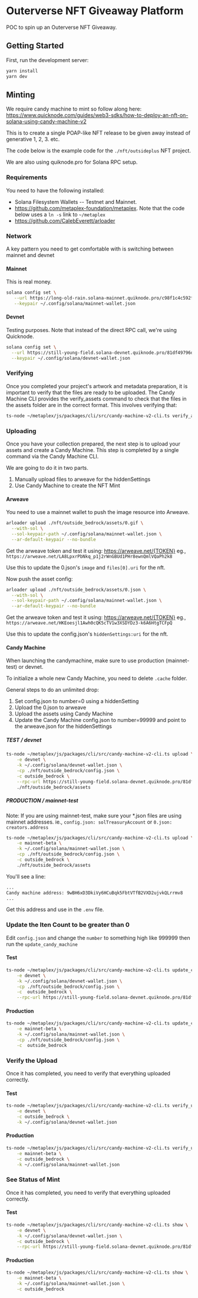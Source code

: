 # Outerverse NFT Giveaway Platform

POC to spin up an Outerverse NFT Giveaway.

## Getting Started

First, run the development server:

```bash
yarn install
yarn dev
```


## Minting

We require candy machine to mint so follow along here:
https://www.quicknode.com/guides/web3-sdks/how-to-deploy-an-nft-on-solana-using-candy-machine-v2

This is to create a single POAP-like NFT release to be given away instead of generative 1, 2, 3. etc.

The code below is the example code for the `./nft/outsideplus` NFT project.

We are also using quiknode.pro for Solana RPC setup.

### Requirements

You need to have the following installed:
* Solana Filesystem Wallets -- Testnet and Mainnet.
* https://github.com/metaplex-foundation/metaplex.  Note that the code below uses a `ln -s` link to `~/metaplex`
* https://github.com/CalebEverett/arloader


### Network

A key pattern you need to get comfortable with is switching between mainnet and devnet

#### Mainnet

This is real money.

```bash
solana config set \
   --url https://long-old-rain.solana-mainnet.quiknode.pro/c98f1c4c592f8fa10569d624c807bf2dbc0ec790/ \
   --keypair ~/.config/solana/mainnet-wallet.json
```

#### Devnet

Testing purposes. 
Note that instead of the direct RPC call, we're using Quicknode.

```bash
solana config set \
  --url https://still-young-field.solana-devnet.quiknode.pro/81df49796d09f840779524549a89c1d8c9eefb42/ \
  --keypair ~/.config/solana/devnet-wallet.json
```

### Verifying
Once you completed your project's artwork and metadata preparation, it is important to verify that the files are ready to be uploaded. The Candy Machine CLI provides the verify_assets command to check that the files in the assets folder are in the correct format. This involves verifying that:

```bash
ts-node ~/metaplex/js/packages/cli/src/candy-machine-v2-cli.ts verify_assets ./nft/outside_bedrock/assets
```

### Uploading
Once you have your collection prepared, the next step is to upload your assets and create a Candy Machine. 
This step is completed by a single command via the Candy Machine CLI.

We are going to do it in two parts. 
1. Manually upload files to arweave for the hiddenSettings
2. Use Candy Machine to create the NFT Mint

#### Arweave

You need to use a mainnet wallet to push the image resource into Arweave.

```bash
arloader upload ./nft/outside_bedrock/assets/0.gif \
  --with-sol \
  --sol-keypair-path ~/.config/solana/mainnet-wallet.json \
  --ar-default-keypair --no-bundle
```

Get the arweave token and test it using: https://arweave.net/{TOKEN}
eg., `https://arweave.net/LA8LpxrPbNkq_p1j2rWnGBUd1PHr8ewnQmlVQaPh2k8`

Use this to update the 0.json's `image` and `files[0].uri` for the nft.

Now push the asset config:

```bash
arloader upload ./nft/outside_bedrock/assets/0.json \
  --with-sol \
  --sol-keypair-path ~/.config/solana/mainnet-wallet.json \
  --ar-default-keypair --no-bundle
```

Get the arweave token and test it using: https://arweave.net/{TOKEN}
eg., `https://arweave.net/HKEoesjl1Awh0cQK5cTV1w3XSDYDz3-k6A6HtgTCFpQ`

Use this to update the config.json's `hiddenSettings:uri` for the nft.

#### Candy Machine

When launching the candymachine, make sure to use production (mainnet-test) or devnet.

To initialize a whole new Candy Machine, you need to delete `.cache` folder.

General steps to do an unlimited drop:
1. Set config.json to number=0 using a hiddenSetting
2. Upload the 0.json to arweave
3. Upload the assets using Candy Machine
4. Update the Candy Machine config.json to number=99999 and point to the arweave.json for the hiddenSettings

##### TEST / devnet
```bash
ts-node ~/metaplex/js/packages/cli/src/candy-machine-v2-cli.ts upload \
    -e devnet \
    -k ~/.config/solana/devnet-wallet.json \
    -cp ./nft/outside_bedrock/config.json \
    -c outside_bedrock \
    --rpc-url https://still-young-field.solana-devnet.quiknode.pro/81df49796d09f840779524549a89c1d8c9eefb42/ \
    ./nft/outside_bedrock/assets
```

##### PRODUCTION / mainnet-test

Note: If you are using mainnet-test, make sure your *.json files are using mainnet addresses. 
ie., `config.json: solTreasuryAccount` or `0.json: creators.address`

```bash
ts-node ~/metaplex/js/packages/cli/src/candy-machine-v2-cli.ts upload \
    -e mainnet-beta \
    -k ~/.config/solana/mainnet-wallet.json \
    -cp ./nft/outside_bedrock/config.json \
    -c outside_bedrock \
    ./nft/outside_bedrock/assets
```

You'll see a line:

```bash
...
Candy machine address: 9wBH6xD3DkiVy6HCuBqk5FbtVTfB2VXD2ujvkQLrrmv8
...
```
Get this address and use in the `.env` file.


### Update the Iten Count to be greater than 0

Edit `config.json` and change the `number` to something high like 999999 then run the `update_candy_machine`

#### Test
```bash
ts-node ~/metaplex/js/packages/cli/src/candy-machine-v2-cli.ts update_candy_machine \
    -e devnet \
    -k ~/.config/solana/devnet-wallet.json \
    -cp ./nft/outside_bedrock/config.json \
    -c  outside_bedrock \
    --rpc-url https://still-young-field.solana-devnet.quiknode.pro/81df49796d09f840779524549a89c1d8c9eefb42/ 
```
  
#### Production
```bash
ts-node ~/metaplex/js/packages/cli/src/candy-machine-v2-cli.ts update_candy_machine \
    -e mainnet-beta \
    -k ~/.config/solana/mainnet-wallet.json \
    -cp ./nft/outside_bedrock/config.json \
    -c  outside_bedrock
```
  

### Verify the Upload
Once it has completed, you need to verify that everything uploaded correctly.

#### Test
```bash
ts-node ~/metaplex/js/packages/cli/src/candy-machine-v2-cli.ts verify_upload \
    -e devnet \
    -c outside_bedrock \
    -k ~/.config/solana/devnet-wallet.json
```

#### Production
```bash
ts-node ~/metaplex/js/packages/cli/src/candy-machine-v2-cli.ts verify_upload \
    -e mainnet-beta \
    -c outside_bedrock \
    -k ~/.config/solana/mainnet-wallet.json
```

### See Status of Mint
Once it has completed, you need to verify that everything uploaded correctly.

#### Test
```bash
ts-node ~/metaplex/js/packages/cli/src/candy-machine-v2-cli.ts show \
    -e devnet \
    -k ~/.config/solana/devnet-wallet.json \
    -c outside_bedrock \
    --rpc-url https://still-young-field.solana-devnet.quiknode.pro/81df49796d09f840779524549a89c1d8c9eefb42/ 
```

#### Production
```bash
ts-node ~/metaplex/js/packages/cli/src/candy-machine-v2-cli.ts show \
    -e mainnet-beta \
    -k ~/.config/solana/mainnet-wallet.json \
    -c outside_bedrock 
```